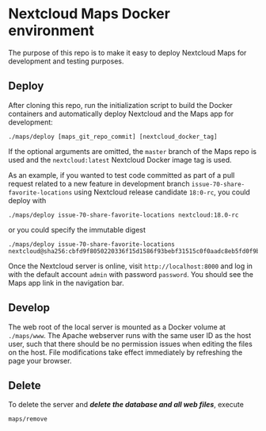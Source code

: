 # Nextcloud Maps Docker environment

The purpose of this repo is to make it easy to deploy Nextcloud Maps for development and testing purposes.

## Deploy

After cloning this repo, run the initialization script to build the Docker containers and automatically deploy Nextcloud and the Maps app for development:

```
./maps/deploy [maps_git_repo_commit] [nextcloud_docker_tag]
```

If the optional arguments are omitted, the `master` branch of the Maps repo is used and the `nextcloud:latest` Nextcloud Docker image tag is used.

As an example, if you wanted to test code committed as part of a pull request related to a new feature in development branch `issue-70-share-favorite-locations` using Nextcloud release candidate `18:0-rc`, you could deploy with
```
./maps/deploy issue-70-share-favorite-locations nextcloud:18.0-rc
```
or you could specify the immutable digest
```
./maps/deploy issue-70-share-favorite-locations nextcloud@sha256:cbfd9f8050220336f15d1586f93bebf31515c0f0aadc8eb5fd0f9bec4174052e
```

Once the Nextcloud server is online, visit `http://localhost:8000` and log in with the default account `admin` with password `password`. You should see the Maps app link in the navigation bar.

## Develop

The web root of the local server is mounted as a Docker volume at `./maps/www`. The Apache webserver runs with the same user ID as the host user, such that there should be no permission issues when editing the files on the host. File modifications take effect immediately by refreshing the page your browser.

## Delete

To delete the server and ***delete the database and all web files***, execute

```
maps/remove
```

